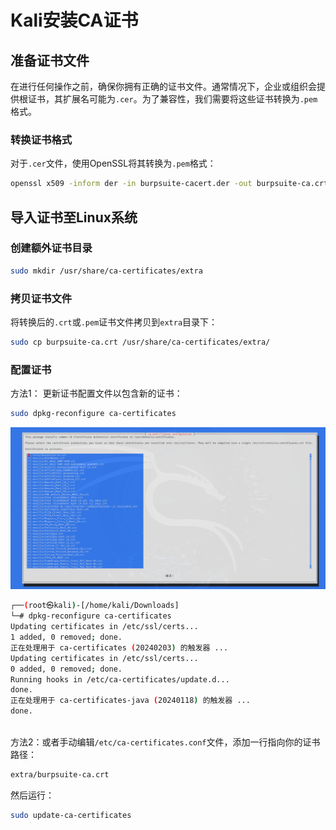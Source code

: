 # Kali安装CA证书

## 准备证书文件

在进行任何操作之前，确保你拥有正确的证书文件。通常情况下，企业或组织会提供根证书，其扩展名可能为`.cer`。为了兼容性，我们需要将这些证书转换为`.pem`格式。

### 转换证书格式

对于`.cer`文件，使用OpenSSL将其转换为`.pem`格式：

```bash
openssl x509 -inform der -in burpsuite-cacert.der -out burpsuite-ca.crt
```

## 导入证书至Linux系统

### 创建额外证书目录

```bash
sudo mkdir /usr/share/ca-certificates/extra
```

### 拷贝证书文件

将转换后的`.crt`或`.pem`证书文件拷贝到`extra`目录下：

```bash
sudo cp burpsuite-ca.crt /usr/share/ca-certificates/extra/
```

### 配置证书

方法1： 更新证书配置文件以包含新的证书：

```bash
sudo dpkg-reconfigure ca-certificates
```

![image-20240722224550408](Kali安装CA证书.assets/image-20240722224550408.png)

```bash
┌──(root㉿kali)-[/home/kali/Downloads]
└─# dpkg-reconfigure ca-certificates
Updating certificates in /etc/ssl/certs...
1 added, 0 removed; done.
正在处理用于 ca-certificates (20240203) 的触发器 ...
Updating certificates in /etc/ssl/certs...
0 added, 0 removed; done.
Running hooks in /etc/ca-certificates/update.d...
done.
正在处理用于 ca-certificates-java (20240118) 的触发器 ...
done.
           
```



方法2：或者手动编辑`/etc/ca-certificates.conf`文件，添加一行指向你的证书路径：

```bash
extra/burpsuite-ca.crt
```

然后运行：

```bash
sudo update-ca-certificates
```